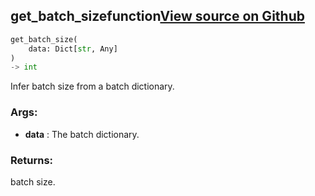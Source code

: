 ## get_batch_size<span class="tag">function</span><a class="sourcelink" href=https://github.com/fastestimator/fastestimator/blob/r1.0/fastestimator/util/util.py/#L589-L601>View source on Github</a>
```python
get_batch_size(
	data: Dict[str, Any]
)
-> int
```
Infer batch size from a batch dictionary.


<h3>Args:</h3>

* **data** :  The batch dictionary.

<h3>Returns:</h3>
    batch size.

